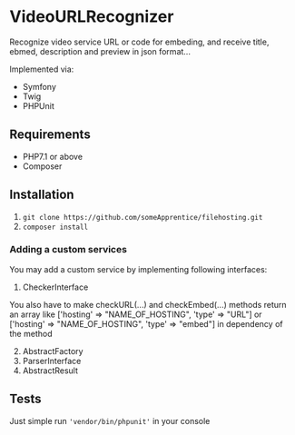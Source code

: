 # VideoURLRecognizer

Recognize video service URL or code for embeding, and receive title, ebmed, description and preview in json format...

Implemented via:
* Symfony
* Twig
* PHPUnit

## Requirements
* PHP7.1 or above
* Composer

## Installation
1. `git clone https://github.com/someApprentice/filehosting.git`
1. `composer install`

### Adding a custom services
You may add a custom service by implementing following interfaces:

1. CheckerInterface

You also have to make checkURL(...) and checkEmbed(...) methods return an array like ['hosting' => "NAME_OF_HOSTING", 'type' => "URL"] or ['hosting' => "NAME_OF_HOSTING", 'type' => "embed"] in dependency of the method 

2. AbstractFactory
3. ParserInterface
4. AbstractResult

## Tests
Just simple run `'vendor/bin/phpunit'` in your console
